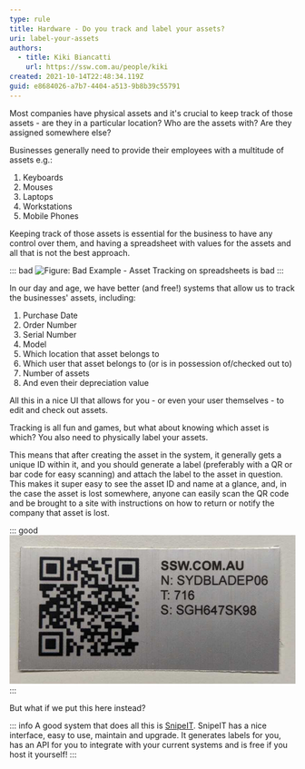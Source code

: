 ```yaml
---
type: rule
title: Hardware - Do you track and label your assets?
uri: label-your-assets
authors:
  - title: Kiki Biancatti
    url: https://ssw.com.au/people/kiki
created: 2021-10-14T22:48:34.119Z
guid: e8684026-a7b7-4404-a513-9b8b39c55791
---
```


Most companies have physical assets and it's crucial to keep track of those assets - are they in a particular location? Who are the assets with? Are they assigned somewhere else?         

<!--endintro-->

Businesses generally need to provide their employees with a multitude of assets e.g.:

1. Keyboards
2. Mouses
3. Laptops
4. Workstations
5. Mobile Phones

Keeping track of those assets is essential for the business to have any control over them, and having a spreadsheet with values for the assets and all that is not the best approach.

::: bad
![Figure: Bad Example - Asset Tracking on spreadsheets is bad](https://d1g13cw8tghmi.cloudfront.net/wp-content/uploads/20180306211318/equipment-management-excel.jpg)
:::

In our day and age, we have better (and free!) systems that allow us to track the businesses' assets, including:

1. Purchase Date
2. Order Number
3. Serial Number
4. Model
5. Which location that asset belongs to
6. Which user that asset belongs to (or is in possession of/checked out to)
7. Number of assets
8. And even their depreciation value

All this in a nice UI that allows for you - or even your user themselves - to edit and check out assets.

Tracking is all fun and games, but what about knowing which asset is which? You also need to physically label your assets.

This means that after creating the asset in the system, it generally gets a unique ID within it, and you should generate a label (preferably with a QR or bar code for easy scanning) and attach the label to the asset in question. This makes it super easy to see the asset ID and name at a glance, and, in the case the asset is lost somewhere, anyone can easily scan the QR code and be brought to a site with instructions on how to return or notify the company that asset is lost.

::: good
![Figure: Good Example - A professional label printed with the important asset info e.g. ID, name and serial number](stretchy.jpg)
:::

But what if we put this here instead?

::: info
A good system that does all this is [SnipeIT](https://snipeitapp.com/). SnipeIT has a nice interface, easy to use, maintain and upgrade. It generates labels for you, has an API for you to integrate with your current systems and is free if you host it yourself!
:::
